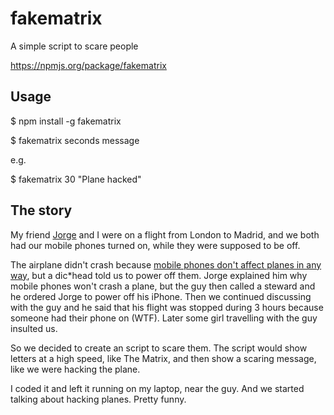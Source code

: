fakematrix
==========

A simple script to scare people

https://npmjs.org/package/fakematrix


## Usage

$ npm install -g fakematrix

$ fakematrix seconds message

e.g.

$ fakematrix 30 "Plane hacked"



## The story

My friend [Jorge](https://github.com/izqui/) and I were on a flight from London to Madrid, and we both had our mobile phones turned on, while they were supposed to be off.

The airplane didn't crash because [mobile phones don't affect planes in any way](http://www.policymic.com/articles/23535/fcc-asks-faa-to-allow-cell-phones-on-flights-unless-you-have-an-analog-phone), but a dic*head told us to power off them.
Jorge explained him why mobile phones won't crash a plane, but the guy then called a steward and he ordered Jorge to power off his iPhone.
Then we continued discussing with the guy and he said that his flight was stopped during 3 hours because someone had their phone on (WTF).
Later some girl travelling with the guy insulted us.

So we decided to create an script to scare them. The script would show letters at a high speed, like The Matrix, and then show a scaring message, like we were hacking the plane.

I coded it and left it running on my laptop, near the guy. And we started talking about hacking planes. Pretty funny.
